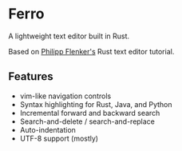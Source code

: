 # Ferro

A lightweight text editor built in Rust.

Based on [Philipp Flenker's](https://www.philippflenker.com/hecto/) Rust text editor tutorial.

## Features

* vim-like navigation controls
* Syntax highlighting for Rust, Java, and Python
* Incremental forward and backward search
* Search-and-delete / search-and-replace
* Auto-indentation
* UTF-8 support (mostly)

